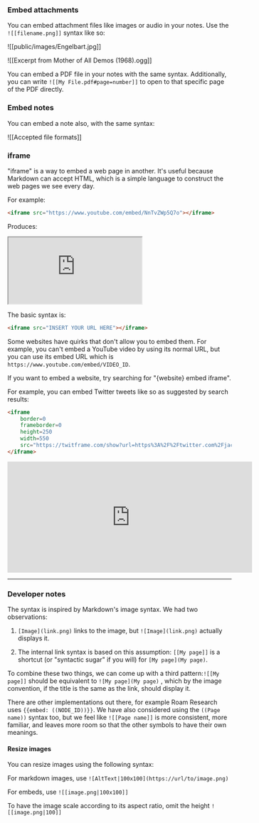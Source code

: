 ### Embed attachments

You can embed attachment files like images or audio in your notes. Use the `![[filename.png]]` syntax like so:

![[public/images/Engelbart.jpg]]

![[Excerpt from Mother of All Demos (1968).ogg]]

You can embed a PDF file in your notes with the same syntax. Additionally, you can write `![[My File.pdf#page=number]]` to open to that specific page of the PDF directly.

### Embed notes

You can embed a note also, with the same syntax:

![[Accepted file formats]]

### iframe

"iframe" is a way to embed a web page in another. It's useful because Markdown can accept HTML, which is a simple language to construct the web pages we see every day.

For example:

```html
<iframe src="https://www.youtube.com/embed/NnTvZWp5Q7o"></iframe>
```

Produces:

<iframe src="https://www.youtube.com/embed/NnTvZWp5Q7o"></iframe>

The basic syntax is:

```html
<iframe src="INSERT YOUR URL HERE"></iframe>
```

Some websites have quirks that don't allow you to embed them. For example, you can't embed a YouTube video by using its normal URL, but you can use its embed URL which is `https://www.youtube.com/embed/VIDEO_ID`.

If you want to embed a website, try searching for "{website} embed iframe".

For example, you can embed Twitter tweets like so as suggested by search results:

```html
<iframe
	border=0
	frameborder=0
	height=250
	width=550  
	src="https://twitframe.com/show?url=https%3A%2F%2Ftwitter.com%2Fjack%2Fstatus%2F20">
</iframe>
```

<iframe border=0 frameborder=0 height=250 width=550  
 src="https://twitframe.com/show?url=https%3A%2F%2Ftwitter.com%2Fjack%2Fstatus%2F20"></iframe>

---

### Developer notes

The syntax is inspired by Markdown's image syntax. We had two observations:

 1. `[Image](link.png)` links to the image, but `![Image](link.png)` actually displays it.

 2. The internal link syntax is based on this assumption: `[[My page]]` is a shortcut (or "syntactic sugar" if you will) for `[My page](My page)`.

To combine these two things, we can come up with a third pattern:`![[My page]]` should be equivalent to `![My page](My page)` , which by the image convention, if the title is the same as the link, should display it.

There are other implementations out there, for example Roam Research uses `{{embed: ((NODE_ID))}}`. We have also considered using the `((Page name))` syntax too, but we feel like `![[Page name]]` is more consistent, more familiar, and leaves more room so that the other symbols to have their own meanings.

#### Resize images
You can resize images using the following syntax:

For markdown images, use `![AltText|100x100](https://url/to/image.png)`

For embeds, use `![[image.png|100x100]]`

To have the image scale according to its aspect ratio, omit the height `![[image.png|100]]`

